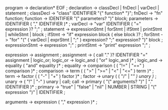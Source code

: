 program         -> declaration* EOF ;
declaration     -> classDecl | fnDecl | varDecl | statement ;
classDecl       -> "class" IDENTIFIER "{" function* "}";
fnDecl          -> "fn" function;
function        -> IDENTIFIER "(" parameters? ")" block;
parameters      -> IDENTIFIER ( "," IDENTIFIER )* ;
varDecl         -> "var" IDENTIFIER ( "=" expression )? ";" ;
statement       -> expressionStmt | forStmt | ifStmt | printStmt | whileStmt | block ;
ifStmt          -> "if" expression block ( else block )? ;
forStmt         -> "for" "(" ( varDecl | exprStmt | ";" ) expression? ";" expression? ")" block ;
expressionStmt  -> expression ";" ;
printStmt       -> "print" expression ";" ;


expression  -> assignment ;
assignment  -> ( call "." )? IDENTIFIER "=" assignment | logic_or;
logic_or    -> logic_and ( "or" logic_and )* ;
logic_and   -> equality ( "and" equality )* ;
equality    -> comparison ( (  "!=" | "==" ) comparison )* ;
comparison  -> term ( ( ">" | ">=" | "<" | "<=" ) term )* ;
term        -> factor ( ( "-" | "+" ) factor )* ;
factor      -> unary ( ( "/" | "*" ) unary )* ;
unary       ->  ( "!" | "-" ) unary | call;
call        -> primary ( "(" arguments? ")" | "." IDENTIFIER )* ;
primary     -> "true" | "false" | "nil" | NUMBER | STRING | "(" expression ")" | IDENTIFIER ;

arguments   -> expression ( "," expression )* ;
